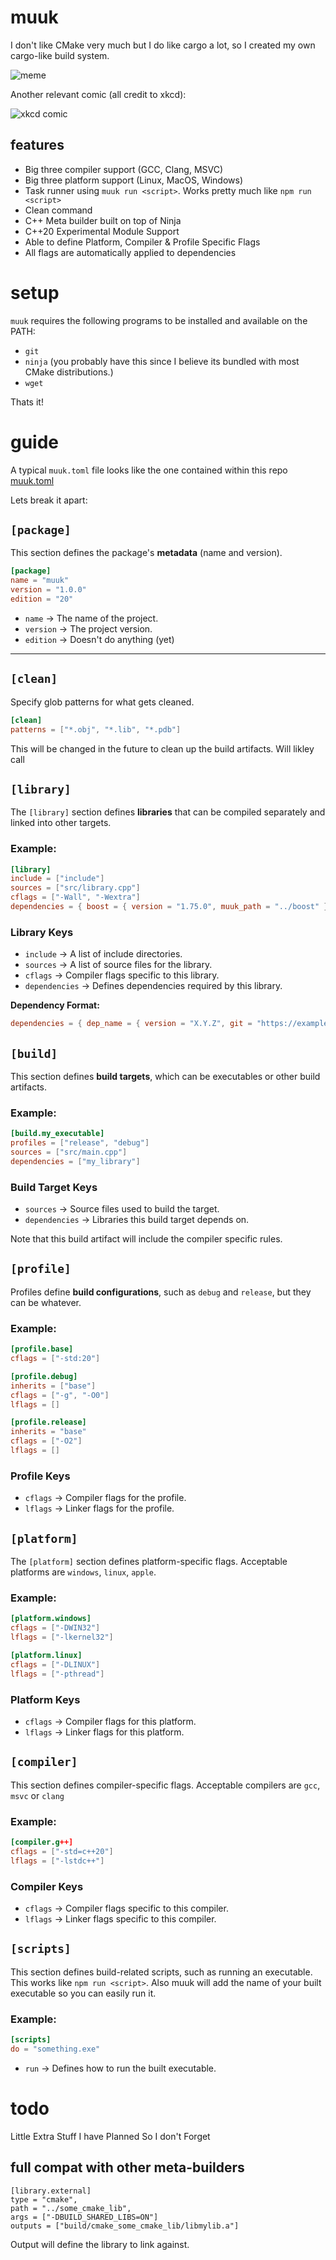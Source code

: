 # muuk

I don't like CMake very much but I do like cargo a lot, so I created my own cargo-like build system.

![meme](meme.jpg)

Another relevant comic (all credit to xkcd):

![xkcd comic](https://imgs.xkcd.com/comics/standards_2x.png)

## features

- Big three compiler support (GCC, Clang, MSVC)
- Big three platform support (Linux, MacOS, Windows)
- Task runner using `muuk run <script>`. Works pretty much like `npm run <script>`
- Clean command
- C++ Meta builder built on top of Ninja
- C++20 Experimental Module Support
- Able to define Platform, Compiler & Profile Specific Flags
- All flags are automatically applied to dependencies

# setup

`muuk` requires the following programs to be installed and available on the PATH:

* `git`
* `ninja` (you probably have this since I believe its bundled with most CMake distributions.)
* `wget`

Thats it!

# guide

A typical `muuk.toml` file looks like the one contained within this repo [muuk.toml](https://github.com/evanwporter/muuk/blob/20f4c740d704398914c65f4549eb513da97ef326/muuk.toml)

Lets break it apart:

## **`[package]`**

This section defines the package's **metadata** (name and version).

```toml
[package]
name = "muuk"
version = "1.0.0"
edition = "20"
```

- `name` → The name of the project.
- `version` → The project version.
- `edition` → Doesn't do anything (yet)

---

## **`[clean]`**

Specify glob patterns for what gets cleaned.

```toml
[clean]
patterns = ["*.obj", "*.lib", "*.pdb"]
```

This will be changed in the future to clean up the build artifacts. Will likley call

## **`[library]`**

The `[library]` section defines **libraries** that can be compiled separately and linked into other targets.

### Example:

```toml
[library]
include = ["include"]
sources = ["src/library.cpp"]
cflags = ["-Wall", "-Wextra"]
dependencies = { boost = { version = "1.75.0", muuk_path = "../boost" } }
```

### **Library Keys**

- `include` → A list of include directories.
- `sources` → A list of source files for the library.
- `cflags` → Compiler flags specific to this library.
- `dependencies` → Defines dependencies required by this library.

**Dependency Format:**

```toml
dependencies = { dep_name = { version = "X.Y.Z", git = "https://example.com/author/repo.git", muuk_path = "path/to/dep" } }
```

## **`[build]`**

This section defines **build targets**, which can be executables or other build artifacts.

### Example:

```toml
[build.my_executable]
profiles = ["release", "debug"]
sources = ["src/main.cpp"]
dependencies = ["my_library"]
```

### **Build Target Keys**

- `sources` → Source files used to build the target.
- `dependencies` → Libraries this build target depends on.

Note that this build artifact will include the compiler specific rules.

## **`[profile]`**

Profiles define **build configurations**, such as `debug` and `release`, but they can be whatever.

### Example:

```toml
[profile.base]
cflags = ["-std:20"]

[profile.debug]
inherits = ["base"]
cflags = ["-g", "-O0"]
lflags = []

[profile.release]
inherits = "base"
cflags = ["-O2"]
lflags = []
```

### **Profile Keys**

- `cflags` → Compiler flags for the profile.
- `lflags` → Linker flags for the profile.

## **`[platform]`**

The `[platform]` section defines platform-specific flags. Acceptable platforms are `windows`, `linux`, `apple`.

### Example:

```toml
[platform.windows]
cflags = ["-DWIN32"]
lflags = ["-lkernel32"]

[platform.linux]
cflags = ["-DLINUX"]
lflags = ["-pthread"]
```

### **Platform Keys**

- `cflags` → Compiler flags for this platform.
- `lflags` → Linker flags for this platform.

## **`[compiler]`**

This section defines compiler-specific flags. Acceptable compilers are `gcc`, `msvc` or `clang`

### Example:

```toml
[compiler.g++]
cflags = ["-std=c++20"]
lflags = ["-lstdc++"]
```

### **Compiler Keys**

- `cflags` → Compiler flags specific to this compiler.
- `lflags` → Linker flags specific to this compiler.

## **`[scripts]`**

This section defines build-related scripts, such as running an executable. This works like `npm run <script>`. Also muuk will add the name of your built executable so you can easily run it.

### Example:

```toml
[scripts]
do = "something.exe"
```

- `run` → Defines how to run the built executable.

# todo

Little Extra Stuff I have Planned So I don't Forget

## full compat with other meta-builders

```
[library.external]
type = "cmake",
path = "../some_cmake_lib",
args = ["-DBUILD_SHARED_LIBS=ON"]
outputs = ["build/cmake_some_cmake_lib/libmylib.a"]
```

Output will define the library to link against.
